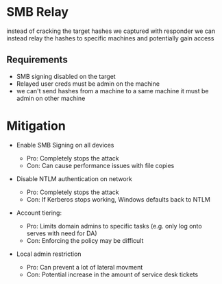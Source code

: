 # SMB Relay 
instead of cracking the target hashes we captured with responder we can instead relay the hashes to specific machines and potentially gain access
## Requirements 
- SMB signing disabled on the target
- Relayed user creds must be admin on the machine
- we can't send hashes from a machine to a same machine it must be admin on other machine


# Mitigation

- Enable SMB Signing on all devices
    - Pro: Completely stops the attack
    - Con: Can cause performance issues with file copies
- Disable NTLM authentication on network 
	- Pro: Completely stops the attack
    - Con: If Kerberos stops working, Windows defaults back to NTLM
- Account tiering:
	 - Pro: Limits domain admins to specific tasks (e.g. only log onto serves with need for DA)
    - Con: Enforcing the policy may be difficult 

- Local admin restriction
	- Pro: Can prevent a lot of lateral movment
	- Con: Potential increase in the amount of service desk tickets 